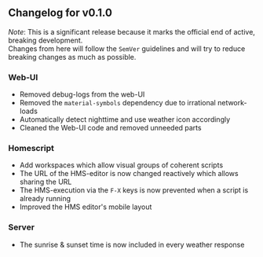 ## Changelog for v0.1.0

*Note*: This is a significant release because it marks the official end of active, breaking development.  
Changes from here will follow the `SemVer` guidelines and will try to reduce breaking changes as much as possible.

### Web-UI
- Removed debug-logs from the web-UI
- Removed the `material-symbols` dependency due to irrational network-loads
- Automatically detect nighttime and use weather icon accordingly
- Cleaned the Web-UI code and removed unneeded parts

### Homescript
- Add workspaces which allow visual groups of coherent scripts
- The URL of the HMS-editor is now changed reactively which allows sharing the URL
- The HMS-execution via the `F-X` keys is now prevented when a script is already running
- Improved the HMS editor's mobile layout

### Server
- The sunrise & sunset time is now included in every weather response

